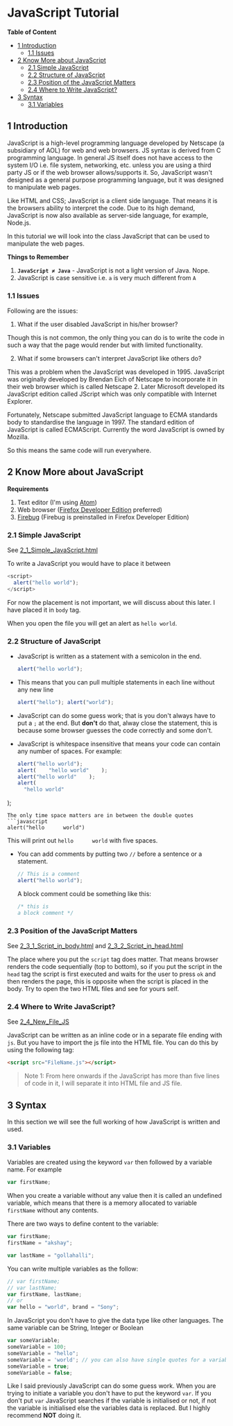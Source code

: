 # JavaScript Tutorial
**Table of Content**

<!-- MDTOC maxdepth:6 firsth1:2 numbering:0 flatten:0 bullets:1 updateOnSave:1 -->

- [1 Introduction](#1-introduction)   
   - [1.1 Issues](#11-issues)   
- [2 Know More about JavaScript](#2-know-more-about-javascript)   
   - [2.1 Simple JavaScript](#21-simple-javascript)   
   - [2.2 Structure of JavaScript](#22-structure-of-javascript)   
   - [2.3 Position of the JavaScript Matters](#23-position-of-the-javascript-matters)   
   - [2.4 Where to Write JavaScript?](#24-where-to-write-javascript)   
- [3 Syntax](#3-syntax)   
   - [3.1 Variables](#31-variables)   

<!-- /MDTOC -->

## 1 Introduction

JavaScript is a high-level programming language developed by Netscape (a subsidiary of AOL) for web and web browsers. JS syntax is derived from C programming language. In general JS itself does not have access to the system I/O i.e. file system, networking, etc. unless you are using a third party JS or if the web browser allows/supports it. So, JavaScript wasn't designed as a general purpose programming language, but it was designed to manipulate web pages.

Like HTML and CSS; JavaScript is a client side language. That means it is the browsers ability to interpret the code. Due to its high demand, JavaScript is now also available as server-side language, for example, Node.js.

In this tutorial we will look into the class JavaScript that can be used to manipulate the web pages.

**Things to Remember**

1. **`JavaScript ≠ Java`** - JavaScript is not a light version of Java. Nope.
2. JavaScript is case sensitive i.e. `a` is very much different from `A`

### 1.1 Issues

Following are the issues:

1. What if the user disabled JavaScript in his/her browser?

  Though this is not common, the only thing you can do is to write the code in such a way that the page would render but with limited functionality.

2. What if some browsers can't interpret JavaScript like others do?

  This was a problem when the JavaScript was developed in 1995. JavaScript was originally developed by Brendan Eich of Netscape to incorporate it in their web browser which is called Netscape 2. Later Microsoft developed its JavaScript edition called JScript which was only compatible with Internet Explorer.

  Fortunately, Netscape submitted JavaScript language to ECMA standards body to standardise the language in  1997. The standard edition of JavaScript is called ECMAScript.  Currently the word JavaScript is owned by Mozilla.

  So this means the same code will run everywhere.

## 2 Know More about JavaScript

**Requirements**

1. Text editor (I'm using [Atom](https://atom.io/))
2. Web browser ([Firefox Developer Edition](https://www.mozilla.org/en-US/firefox/developer/) preferred)
3. [Firebug](http://getfirebug.com/) (Firebug is preinstalled in Firefox Developer Edition)


### 2.1 Simple JavaScript

See [2_1_Simple_JavaScript.html](https://github.com/akshaybabloo/JavaScript-Tutorial/blob/master/2_1_Simple_JavaScript.html)

To write a JavaScript you would have to place it between

```javascript
<script>
  alert("hello world");
</script>
```

For now the placement is not important, we will discuss about this later. I have placed it in `body` tag.

When you open the file you will get an alert as `hello world`.

### 2.2 Structure of JavaScript

* JavaScript is written as a statement with a semicolon in the end.

  ```javascript
  alert("hello world");
  ```
* This means that you can pull multiple statements in each line without any new line
  ```javascript
  alert("hello"); alert("world");
  ```

* JavaScript can do some guess work; that is you don't always have to put a `;` at the end. But **don't** do that, alway close the statement, this is because some browser guesses the code correctly and some don't.

* JavaScript is whitespace insensitive that means your code can contain any number of spaces. For example:
  ```javascript
  alert("hello world");
  alert(    "hello world"    );
  alert("hello world"    );
  alert(
    "hello world"
);
  ```
  The only time space matters are in between the double quotes
  ```javascript
  alert("hello      world")
  ```
  This will print out `hello      world` with five spaces.

* You can add comments by putting two `//` before a sentence or a statement.
  ```javascript
  // This is a comment
  alert("hello world");
  ```
  A block comment could be something like this:
  ```javascript
  /* this is
  a block comment */
  ```

### 2.3 Position of the JavaScript Matters

See [2_3_1_Script_in_body.html](https://github.com/akshaybabloo/JavaScript-Tutorial/blob/master/2_3_Position_Matters/2_3_1_Script_in_body.html) and [2_3_2_Script_in_head.html](https://github.com/akshaybabloo/JavaScript-Tutorial/blob/master/2_3_Position_Matters/2_3_2_Script_in_head.html)

The place where you put the `script` tag does matter. That means browser renders the code sequentially (top to bottom), so if you put the script in the `head` tag the script is first executed and waits for the user to press `ok` and then renders the page, this is opposite when the script is placed in the body. Try to open the two HTML files and see for yours self.

### 2.4 Where to Write JavaScript?

See [2_4_New_File_JS](https://github.com/akshaybabloo/JavaScript-Tutorial/blob/master/2_4_New_File_JS)

JavaScript can be written as an inline code or in a separate file ending with `js`. But you have to import the js file into the HTML file. You can do this by using the following tag:

```html
<script src="FileName.js"></script>
```

> Note 1: From here onwards if the JavaScript has more than five lines of code in it, I will separate it into HTML file and JS file.

## 3 Syntax

In this section we will see the full working of how JavaScript is written and used.

### 3.1 Variables

Variables are created using the keyword `var` then followed by a variable name. For example

```javascript
var firstName;
```

When you create a variable without any value then it is called an undefined variable, which means that there is a memory allocated to variable `firstName` without any contents.

There are two ways to define content to the variable:

```javascript
var firstName;
firstName = "akshay";

var lastName = "gollahalli";
```

You can write multiple variables as the follow:

```javascript
// var firstName;
// var lastName;
var firstName, lastName;
// or
var hello = "world", brand = "Sony";
```

In JavaScript you don't have to give the data type like other languages. The same variable can be String, Integer or Boolean

```javascript
var someVariable;
someVariable = 100;
someVariable = "hello";
someVariable = 'world'; // you can also have single quotes for a variable name.
someVariable = true;
someVariable = false;
```

Like I said previously JavaScript can do some guess work. When you are trying to initiate a variable you don't have to put the keyword `var`. If you don't put `var` JavaScript searches if the variable is initialised or not, if not the variable is initialised else the variables data is replaced. But I highly recommend **NOT** doing it.
